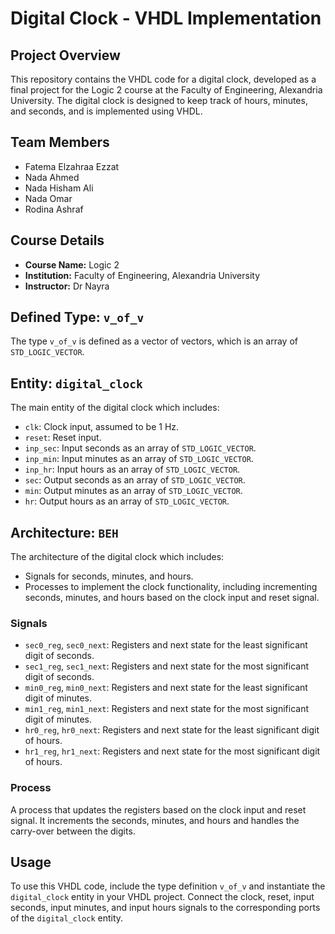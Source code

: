 # Digital Clock - VHDL Implementation

## Project Overview

This repository contains the VHDL code for a digital clock, developed as a final project for the Logic 2 course at the Faculty of Engineering, Alexandria University. The digital clock is designed to keep track of hours, minutes, and seconds, and is implemented using VHDL.

## Team Members

- Fatema Elzahraa Ezzat
- Nada Ahmed
- Nada Hisham Ali
- Nada Omar
- Rodina Ashraf


## Course Details

- **Course Name:** Logic 2
- **Institution:** Faculty of Engineering, Alexandria University
- **Instructor:** Dr Nayra

## Defined Type: `v_of_v`

The type `v_of_v` is defined as a vector of vectors, which is an array of `STD_LOGIC_VECTOR`.

## Entity: `digital_clock`

The main entity of the digital clock which includes:
- `clk`: Clock input, assumed to be 1 Hz.
- `reset`: Reset input.
- `inp_sec`: Input seconds as an array of `STD_LOGIC_VECTOR`.
- `inp_min`: Input minutes as an array of `STD_LOGIC_VECTOR`.
- `inp_hr`: Input hours as an array of `STD_LOGIC_VECTOR`.
- `sec`: Output seconds as an array of `STD_LOGIC_VECTOR`.
- `min`: Output minutes as an array of `STD_LOGIC_VECTOR`.
- `hr`: Output hours as an array of `STD_LOGIC_VECTOR`.

## Architecture: `BEH`

The architecture of the digital clock which includes:
- Signals for seconds, minutes, and hours.
- Processes to implement the clock functionality, including incrementing seconds, minutes, and hours based on the clock input and reset signal.

### Signals

- `sec0_reg`, `sec0_next`: Registers and next state for the least significant digit of seconds.
- `sec1_reg`, `sec1_next`: Registers and next state for the most significant digit of seconds.
- `min0_reg`, `min0_next`: Registers and next state for the least significant digit of minutes.
- `min1_reg`, `min1_next`: Registers and next state for the most significant digit of minutes.
- `hr0_reg`, `hr0_next`: Registers and next state for the least significant digit of hours.
- `hr1_reg`, `hr1_next`: Registers and next state for the most significant digit of hours.

### Process

A process that updates the registers based on the clock input and reset signal. It increments the seconds, minutes, and hours and handles the carry-over between the digits.

## Usage

To use this VHDL code, include the type definition `v_of_v` and instantiate the `digital_clock` entity in your VHDL project. Connect the clock, reset, input seconds, input minutes, and input hours signals to the corresponding ports of the `digital_clock` entity.
